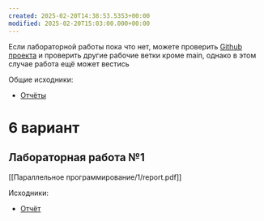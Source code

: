 ```yaml
---
created: 2025-02-20T14:38:53.5353+00:00
modified: 2025-02-20T15:03:00.000+00:00
---
```

Если лабораторной работы пока что нет, можете проверить [Github проекта](https://github.com/IAmProgrammist/lab_materials) и проверить другие рабочие ветки кроме main, однако в этом случае работа ещё может вестись 

Общие исходники:
- [Отчёты](https://github.com/IAmProgrammist/lab_materials/tree/main/%D0%9F%D0%B0%D1%80%D0%B0%D0%BB%D0%BB%D0%B5%D0%BB%D1%8C%D0%BD%D0%BE%D0%B5%20%D0%BF%D1%80%D0%BE%D0%B3%D1%80%D0%B0%D0%BC%D0%BC%D0%B8%D1%80%D0%BE%D0%B2%D0%B0%D0%BD%D0%B8%D0%B5)

# 6 вариант
## Лабораторная работа №1
[[Параллельное программирование/1/report.pdf]]

Исходники:
- [Отчёт](https://github.com/IAmProgrammist/lab_materials/tree/main/%D0%9F%D0%B0%D1%80%D0%B0%D0%BB%D0%BB%D0%B5%D0%BB%D1%8C%D0%BD%D0%BE%D0%B5%20%D0%BF%D1%80%D0%BE%D0%B3%D1%80%D0%B0%D0%BC%D0%BC%D0%B8%D1%80%D0%BE%D0%B2%D0%B0%D0%BD%D0%B8%D0%B5/1)
